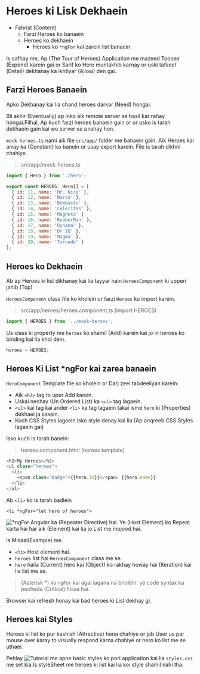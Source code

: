 # Heroes ki Lisk Dekhaein

* Fahrist (Content)
    * Farzi Heroes ko banaein
    * Heroes ko dekhaein
        * Heroes ko ```*ngFor``` kai zarein list banaein

Is safhay me, Ap (The Tour of Heroes) Application me mazeed Toosee (Expend) karein gai or Sarif ko Hero muntakhib karnay or uski tafseel (Detail) dekhanay ka ikhtiyar (Allow) den gai.

## Farzi Heroes Banaein

Apko Dekhanay kai lia chand heroes darkar (Need) hongai.

Bil akhir (Eventually) ap inko aik remote server se hasil kar rahay hongai.Filhal, Ap kuch farzi heroes banaein gain or or usko is tarah dekhaein gain kai wo server se a rahay hon.

```mock-heroes.ts``` nami aik file ```src/app/``` folder me banaein gain. Aik Heroes kai array ka  (Constant) ko banein or usay export karein. File is tarah dikhni chahiye.

>src/app/mock-heroes.ts
```javascript
import { Hero } from './hero';

export const HEROES: Hero[] = [
  { id: 11, name: 'Mr. Nice' },
  { id: 12, name: 'Narco' },
  { id: 13, name: 'Bombasto' },
  { id: 14, name: 'Celeritas' },
  { id: 15, name: 'Magneta' },
  { id: 16, name: 'RubberMan' },
  { id: 17, name: 'Dynama' },
  { id: 18, name: 'Dr IQ' },
  { id: 19, name: 'Magma' },
  { id: 20, name: 'Tornado' }
];
```

## Heroes ko Dekhaein

Ab ap Heroes ki list dikhanay kai lia tayyar hain ```HeroesComponent``` ki upperi janib (Top)

```HeroesComponent``` class file ko kholein or farzi ```Heroes``` ko import karein.

> src/app/heroes/heroes.component.ts (import HEROES)

```javascript
import { HEROES } from '../mock-heroes';
```

Us class ki property me ```heroes``` ko shamil (Add) karein kai jo in heroes ko binding kai lia khol dein.

```javascript
heroes = HEROES;
```

## Heroes Ki List *ngFor kai zarea banaein 

```HeroComponent``` Template file ko kholein or Darj zeel tabdeeliyan karein:
  * Aik ```<h2>``` tag to uper Add karein.
  * Uskai nechay (Un Ordered List) ka ```<ul>``` tag lagaein.
  * ```<ul>``` kai tag kai ander ```<li>``` ka tag lagaein takai isme ```hero``` ki (Properties) dekhaei ja sakein.
  * Kuch CSS Styles lagaein isko style denay kai lia (Ap anqreeb CSS Styles lagaein gai)

  Isko kuch is tarah banein:

  > heroes.component.html (heroes template)

  ```javascript
  <h2>My Heroes</h2>
  <ul class="heroes">
    <li>
      <span class="badge">{{hero.id}}</span> {{hero.name}}
    </li>
  </ul>
  ```

Ab ```<li>``` ko is tarah badlein

```<li *ngFor="let hero of heroes">```

![*ngFor](https://angular.io/guide/template-syntax#ngFor) Angular ka (Repeater Directive) hai. Ye (Host Element) ko Repeat karta hai har aik (Element) kai lia jo List me mojood hai.

is Misaal(Example) me.
 * ```<li>``` Host element hai.
 * ```heroes``` list hai ```HeroesComponent``` class me se.
 * ```hero``` halia (Current) hero kai (Object) ko rakhay howay hai (Iteration) kai lia list me se.

 > (Asterisk *) ko ```ngFor``` kai agai lagana na bholein. ye code syntax ka pecheda (Critical) hissa hai.

Browser kai refresh honay kai bad heroes ki List dekhay gi.

## Heroes kai Styles

Heroes ki list ko pur kashish (Attractive) hona chahiye or jab User us par mouse over karay to visually respond karna chahiye or hero ko list me se uthaei.

Pehlay ![Tutorial](https://angular.io/tutorial/toh-pt0#app-wide-styles) me apne basic styles ko pori application kai lia ```styles.css``` me set kia.Is styleSheet me heroes ki list kai lia koi style shamil nahi tha.